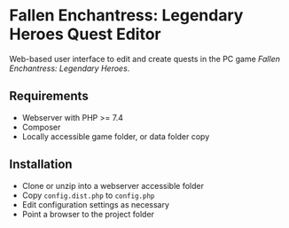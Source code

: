 # Fallen Enchantress: Legendary Heroes Quest Editor

Web-based user interface to edit and create quests in the PC game _Fallen Enchantress: Legendary Heroes_.

## Requirements

- Webserver with PHP >= 7.4
- Composer
- Locally accessible game folder, or data folder copy

## Installation

- Clone or unzip into a webserver accessible folder
- Copy `config.dist.php` to `config.php` 
- Edit configuration settings as necessary
- Point a browser to the project folder
